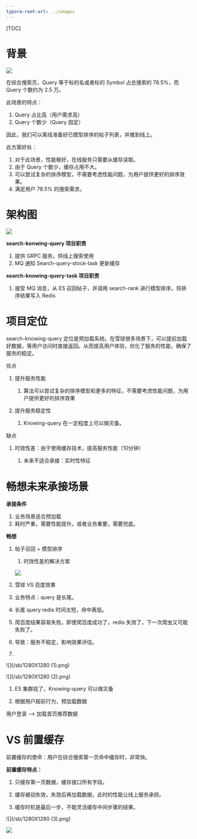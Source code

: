 ```yaml
---
typora-root-url: ../images
---
```


[TOC]

# 背景

![](/sb/8a82e956-c9e5-41bb-bb96-8497f2cc50b4.png)

在综合搜索页，Query 等于标的名或者标的 Symbol 占总搜索的 78.5%，而 Query 个数约为 2.5 万。

此场景的特点：

1. Query 占比高（用户需求高）
2. Query 个数少（Query 固定）



因此，我们可以离线准备好已模型排序的帖子列表，并推到线上。

此方案好处：

1. 对于此场景，性能极好，在线服务只需要从缓存读取。
2. 由于 Query 个数少，缓存占用不大。
3. 可以尝试复杂的排序模型，不需要考虑性能问题，为用户提供更好的排序效果。
4. 满足用户 78.5% 的搜索需求。



# 架构图



![](/sb/9e885ba4-c9d8-4bb3-af8b-2611078e2387.png)

**search-konwing-query 项目职责**

1. 提供 GRPC 服务，供线上搜索使用
2. MQ 通知 Search-query-stock-task 更新缓存



**search-knowing-query-task 项目职责**

1. 接受 MQ 消息，从 ES 召回帖子，并调用 search-rank 进行模型排序，将排序结果写入 Redis



# 项目定位

search-knowing-query 定位是预加载系统。在雪球很多场景下，可以提前加载好数据，等用户访问时直接返回。从而提高用户体验，优化了服务的性能，确保了服务的稳定。



优点

1. 提升服务性能
   1. 算法可以尝试复杂的排序模型和更多的特征，不需要考虑性能问题，为用户提供更好的排序效果

1. 提升服务稳定性
   1. Knowing-query 在一定程度上可以做灾备。

缺点

1. 时效性差：由于使用缓存技术，提高服务性能（10分钟）

   1. 未来不适合承接：实时性特征

   

# 畅想未来承接场景

**承接条件**

1. 业务场景适合预加载
2. 耗时严重，需要性能提升。或者业务重要，需要兜底。



**畅想**

1. 帖子召回 + 模型排序

   1. 时效性差的解决方案

   ![](/sb/1280X1280.png)

2. 雪球 VS 百度效果

1.  业务特点：query 是长尾。

2.  长尾 query redis 时间太短，命中离低。

3.  爬百度结果容易失败。即使爬百度成功了，redis 失效了，下一次爬虫又可能失败了。

4.  导致：服务不稳定，影响效果评估。

5. 

![](/sb/1280X1280 (1).png)

![](/sb/1280X1280 (2).png)



1. ES 集群挂了，Knowing-query 可以做灾备

1. 根据用户超前行为，预加载数据

用户登录 --> 加载首页推荐数据



# VS 前置缓存

前置缓存的使命：用户在综合搜索第一页命中缓存时，非常快。

**前置缓存特点：**

1. 只缓存第一页数据，缓存接口所有字段。

1. 缓存被动失效，失效后再加载数据，此时的性能让线上服务承担。

1. 缓存时机是最后一步，不能灵活缓存中间步骤的结果。

![](/sb/1280X1280 (3).png)



![](/sb/img_v2_049897b2-cf43-4644-8542-3bb5d9b92d2g.jpg)